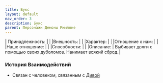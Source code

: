 ```yaml
---
title: Букс
layout: default
nav_order: 3
description: Букс
parent: Персонажи Демоны Римляне
---
```

| Принадлежность: | |
|Внешность: | |
|Характер: | |
|Отношение к нам: | |
|Наше отношение: | |
|Способности: | |
|Описание: | Выбивает долги с помощью своих дуболомов. Нанимает всякий сброд.|

### История Взаимодействий
- Связан с человеком, связанным с [Дивой](/docs/wod_daemons/rimljane/personazhi/diva)

